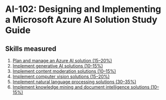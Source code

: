 # AI-102: Designing and Implementing a Microsoft Azure AI Solution Study Guide
## Skills measured

1. [Plan and manage an Azure AI solution (15–20%)](1-Plan%20and%20manage%20an%20Azure%20AI%20solution%20(20–25%25).md)
2. [Implement generative AI solutions (10–15%)](2-Implement%20generative%20AI%20solutions%20(15–20%25).md)
3. [Implement content moderation solutions (10–15%)](3-Implement%20an%20agentic%20solution%20(5–10%25).md)
4. [Implement computer vision solutions (15–20%)](4-Implement%20computer%20vision%20solutions%20(10–15%25).md)
5. [Implement natural language processing solutions (30–35%)](5-Implement%20natural%20language%20processing%20solutions%20(15–20%25).md)
6. [Implement knowledge mining and document intelligence solutions (10–15%)](6-Implement%20knowledge%20mining%20and%20information%20extraction%20solutions%20(15–20%25).md)

